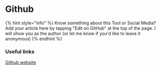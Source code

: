 # Github

{% hint style="info" %}
Know something about this Tool or Social Media? Add your article here by tapping "Edit on GitHub" at the top of the page. I will show you as the author \(or let me know if you'd like to leave it anonymous\)
{% endhint %}

### Useful links

[Github website](www.github.com)

